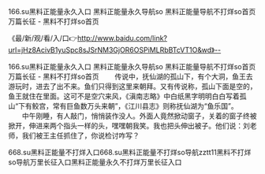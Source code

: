 166.su黑料正能量永久入口
黑料正能量永久导航so
黑料正能量导航不打烊so首页
万篇长征 - 黑料不打烊so首页


《最/新/观/看/入/口👉http://www.baidu.com/link?url=jHz8AcivB1yuSpc8sJSrNM3GjOR6OSPiMLRbBTcVT1O&wd》--

166.su黑料正能量永久入口
黑料正能量永久导航so
黑料正能量导航不打烊so首页
万篇长征 - 黑料不打烊so首页
　　传说中，抚仙湖的孤山下，有个大洞，鱼王去游玩时，进去了出不来。鱼们只得到这里来朝拜。又有传说称，孤山下面是空的，鱼王就住在里面。这可不是空穴来风，《滇南志略》中白纸黑字明明白白写着孤山“下有鲛宫，常有巨鱼数万头来朝”，《江川县志》则称抚仙湖为“鱼乐国”。
　　中午刚睡，有人敲门，悄悄装作没人。外面人竟然掀动窗子，关着的窗子终被掀开，伸进来两个指头一样的头，嘿嘿朝我笑。我也把头伸出被子。他们说：刘老师，我们被王主任抓住了，你说检讨咋写？





668.su黑料正能量不打烊入口668.su黑料正能量不打烊so导航zztt11黑料不打烊so导航万里长征入口黑料正能量永久不打烊万里长征入口
